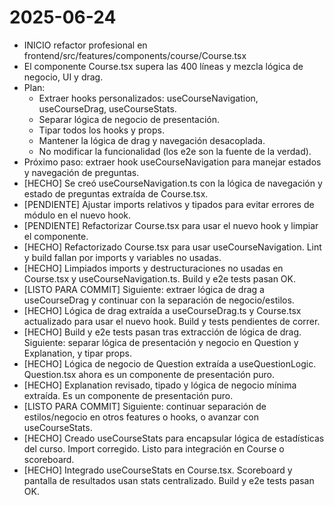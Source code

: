 # 2025-06-24

- INICIO refactor profesional en frontend/src/features/components/course/Course.tsx
- El componente Course.tsx supera las 400 líneas y mezcla lógica de negocio, UI y drag.
- Plan:
  - Extraer hooks personalizados: useCourseNavigation, useCourseDrag, useCourseStats.
  - Separar lógica de negocio de presentación.
  - Tipar todos los hooks y props.
  - Mantener la lógica de drag y navegación desacoplada.
  - No modificar la funcionalidad (los e2e son la fuente de la verdad).
- Próximo paso: extraer hook useCourseNavigation para manejar estados y navegación de preguntas.
- [HECHO] Se creó useCourseNavigation.ts con la lógica de navegación y estado de preguntas extraída de Course.tsx.
- [PENDIENTE] Ajustar imports relativos y tipados para evitar errores de módulo en el nuevo hook.
- [PENDIENTE] Refactorizar Course.tsx para usar el nuevo hook y limpiar el componente.
- [HECHO] Refactorizado Course.tsx para usar useCourseNavigation. Lint y build fallan por imports y variables no usadas.
- [HECHO] Limpiados imports y destructuraciones no usadas en Course.tsx y useCourseNavigation.ts. Build y e2e tests pasan OK.
- [LISTO PARA COMMIT] Siguiente: extraer lógica de drag a useCourseDrag y continuar con la separación de negocio/estilos.
- [HECHO] Lógica de drag extraída a useCourseDrag.ts y Course.tsx actualizado para usar el nuevo hook. Build y tests pendientes de correr.
- [HECHO] Build y e2e tests pasan tras extracción de lógica de drag. Siguiente: separar lógica de presentación y negocio en Question y Explanation, y tipar props.
- [HECHO] Lógica de negocio de Question extraída a useQuestionLogic. Question.tsx ahora es un componente de presentación puro.
- [HECHO] Explanation revisado, tipado y lógica de negocio mínima extraída. Es un componente de presentación puro.
- [LISTO PARA COMMIT] Siguiente: continuar separación de estilos/negocio en otros features o hooks, o avanzar con useCourseStats.
- [HECHO] Creado useCourseStats para encapsular lógica de estadísticas del curso. Import corregido. Listo para integración en Course o scoreboard.
- [HECHO] Integrado useCourseStats en Course.tsx. Scoreboard y pantalla de resultados usan stats centralizado. Build y e2e tests pasan OK.
